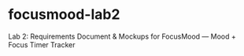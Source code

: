 # focusmood-lab2
Lab 2: Requirements Document &amp; Mockups for FocusMood — Mood + Focus Timer Tracker
